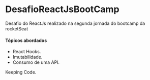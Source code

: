 # DesafioReactJsBootCamp
Desafio do ReactJs realizado na segunda jornada do bootcamp da rocketSeat

#### Tópicos abordados
* React Hooks.
* Imutabilidade.
* Consumo de uma API.

Keeping Code.
